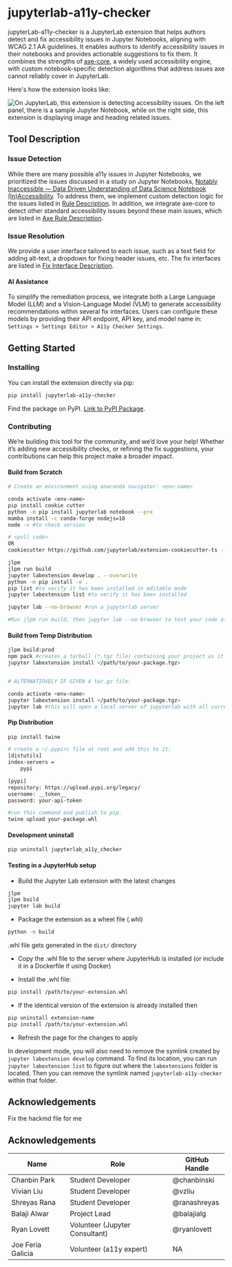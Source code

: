 # jupyterlab-a11y-checker

jupyterLab-a11y-checker is a JupyterLab extension that helps authors detect and fix accessibility issues in Jupyter Notebooks, aligning with WCAG 2.1 AA guidelines. It enables authors to identify accessibility issues in their notebooks and provides actionable suggestions to fix them. It combines the strengths of [axe-core](https://github.com/dequelabs/axe-core), a widely used accessibility engine, with custom notebook-specific detection algorithms that address issues axe cannot reliably cover in JupyterLab.

Here's how the extension looks like:

![On JupyterLab, this extension is detecting accessibility issues. On the left panel, there is a sample Jupyter Notebook, while on the right side, this extension is displaying image and heading related issues.](doc/README_IMG.png)

## Tool Description

### Issue Detection

While there are many possible a11y issues in Jupyter Notebooks, we prioritized the issues discussed in a study on Jupyter Notebooks, [Notably Inaccessible — Data Driven Understanding of Data Science Notebook (In)Accessibility](https://arxiv.org/pdf/2308.03241). To address them, we implement custom detection logic for the issues listed in [Rule Description](./doc/rules.md). In addition, we integrate axe-core to detect other standard accessibility issues beyond these main issues, which are listed in [Axe Rule Description](https://github.com/dequelabs/axe-core/blob/develop/doc/rule-descriptions.md).

### Issue Resolution

We provide a user interface tailored to each issue, such as a text field for adding alt-text, a dropdown for fixing header issues, etc. The fix interfaces are listed in [Fix Interface Description](./doc/fix-interfaces.md).

#### AI Assistance

To simplify the remediation process, we integrate both a Large Language Model (LLM) and a Vision-Language Model (VLM) to generate accessibility recommendations within several fix interfaces. Users can configure these models by providing their API endpoint, API key, and model name in: `Settings > Settings Editor > A11y Checker Settings`.

## Getting Started

### Installing

You can install the extension directly via pip:

```bash
pip install jupyterlab-a11y-checker
```

Find the package on PyPI. [Link to PyPI Package](https://pypi.org/project/jupyterlab-a11y-checker/).

### Contributing

We’re building this tool for the community, and we’d love your help! Whether it’s adding new accessibility checks, or refining the fix suggestions, your contributions can help this project make a broader impact.

#### Build from Scratch

```bash
# Create an environment using anaconda navigator: <env-name>

conda activate <env-name>
pip install cookie cutter
python -m pip install jupyterlab notebook --pre
mamba install -c conda-forge nodejs=18
node -v #to check version

# <pull code>
OR
cookiecutter https://github.com/jupyterlab/extension-cookiecutter-ts --checkout 4.0

jlpm
jlpm run build
jupyter labextension develop . --overwrite
python -m pip install -e .
pip list #to verify it has been installed in editable mode
jupyter labextension list #to verify it has been installed

jupyter lab --no-browser #run a jupyterlab server

#Run jlpm run build, then jupyter lab --no-browser to test your code after each change
```

#### Build from Temp Distribution

```bash
jlpm build:prod
npm pack #creates a tarball (*.tgz file) containing your project as it would be uploaded to the npm registry. This file can be shared and installed locally.
jupyter labextension install </path/to/your-package.tgz>


# ALTERNATIOVELY IF GIVEN A tar.gz file:

conda activate <env-name>
jupyter labextension install </path/to/your-package.tgz>
jupyter lab #this will open a local server of jupyterlab with all current extensions installed.
```

#### Pip Distribution

```bash
pip install twine

# create a ~/.pypirc file at root and add this to it:
[distutils]
index-servers =
	pypi

[pypi]
repository: https://upload.pypi.org/legacy/
username: __token__
password: your-api-token

#run this command and publish to pip.
twine upload your-package.whl
```

#### Development uninstall

```bash
pip uninstall jupyterlab_a11y_checker
```

#### Testing in a JupyterHub setup

- Build the Jupyter Lab extension with the latest changes

```bash
jlpm
jlpm build
jupyter lab build
```

- Package the extension as a wheel file (.whl)

```bash
python -m build
```

.whl file gets generated in the `dist/` directory

- Copy the .whl file to the server where JupyterHub is installed (or include it in a Dockerfile if using Docker)

- Install the .whl file:

```bash
pip install /path/to/your-extension.whl
```

- If the identical version of the extension is already installed then

```bash
pip uninstall extension-name
pip install /path/to/your-extension.whl
```

- Refresh the page for the changes to apply

In development mode, you will also need to remove the symlink created by `jupyter labextension develop`
command. To find its location, you can run `jupyter labextension list` to figure out where the `labextensions`
folder is located. Then you can remove the symlink named `jupyterlab-a11y-checker` within that folder.

## Acknowledgements

Fix the hackmd file for me

## Acknowledgements

| Name              | Role                       | GitHub Handle |
| ----------------- | -------------------------- | ------------- |
| Chanbin Park      | Student Developer          | @chanbinski   |
| Vivian Liu        | Student Developer          | @vzliu        |
| Shreyas Rana      | Student Developer          | @ranashreyas  |
| Balaji Alwar      | Project Lead               | @balajialg    |
| Ryan Lovett       | Volunteer (Jupyter Consultant) | @ryanlovett   |
| Joe Feria Galicia | Volunteer (a11y expert)    | NA            |
